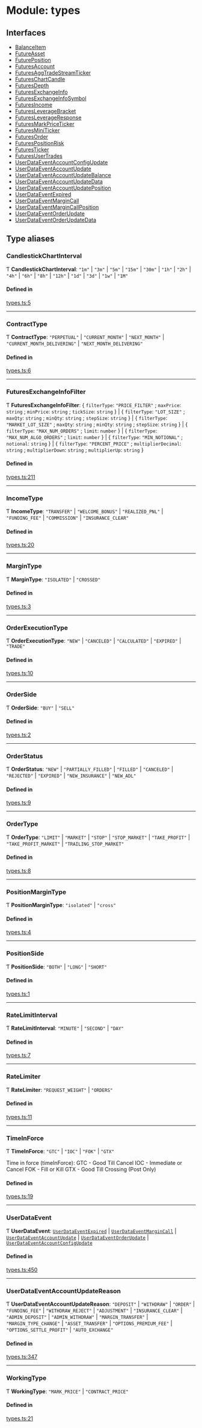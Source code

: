 # Module: types

## Interfaces

- [BalanceItem](../interfaces/types.BalanceItem.md)
- [FutureAsset](../interfaces/types.FutureAsset.md)
- [FuturePosition](../interfaces/types.FuturePosition.md)
- [FuturesAccount](../interfaces/types.FuturesAccount.md)
- [FuturesAggTradeStreamTicker](../interfaces/types.FuturesAggTradeStreamTicker.md)
- [FuturesChartCandle](../interfaces/types.FuturesChartCandle.md)
- [FuturesDepth](../interfaces/types.FuturesDepth.md)
- [FuturesExchangeInfo](../interfaces/types.FuturesExchangeInfo.md)
- [FuturesExchangeInfoSymbol](../interfaces/types.FuturesExchangeInfoSymbol.md)
- [FuturesIncome](../interfaces/types.FuturesIncome.md)
- [FuturesLeverageBracket](../interfaces/types.FuturesLeverageBracket.md)
- [FuturesLeverageResponse](../interfaces/types.FuturesLeverageResponse.md)
- [FuturesMarkPriceTicker](../interfaces/types.FuturesMarkPriceTicker.md)
- [FuturesMiniTicker](../interfaces/types.FuturesMiniTicker.md)
- [FuturesOrder](../interfaces/types.FuturesOrder.md)
- [FuturesPositionRisk](../interfaces/types.FuturesPositionRisk.md)
- [FuturesTicker](../interfaces/types.FuturesTicker.md)
- [FuturesUserTrades](../interfaces/types.FuturesUserTrades.md)
- [UserDataEventAccountConfigUpdate](../interfaces/types.UserDataEventAccountConfigUpdate.md)
- [UserDataEventAccountUpdate](../interfaces/types.UserDataEventAccountUpdate.md)
- [UserDataEventAccountUpdateBalance](../interfaces/types.UserDataEventAccountUpdateBalance.md)
- [UserDataEventAccountUpdateData](../interfaces/types.UserDataEventAccountUpdateData.md)
- [UserDataEventAccountUpdatePosition](../interfaces/types.UserDataEventAccountUpdatePosition.md)
- [UserDataEventExpired](../interfaces/types.UserDataEventExpired.md)
- [UserDataEventMarginCall](../interfaces/types.UserDataEventMarginCall.md)
- [UserDataEventMarginCallPosition](../interfaces/types.UserDataEventMarginCallPosition.md)
- [UserDataEventOrderUpdate](../interfaces/types.UserDataEventOrderUpdate.md)
- [UserDataEventOrderUpdateData](../interfaces/types.UserDataEventOrderUpdateData.md)

## Type aliases

### CandlestickChartInterval

Ƭ **CandlestickChartInterval**: ``"1m"`` \| ``"3m"`` \| ``"5m"`` \| ``"15m"`` \| ``"30m"`` \| ``"1h"`` \| ``"2h"`` \| ``"4h"`` \| ``"6h"`` \| ``"8h"`` \| ``"12h"`` \| ``"1d"`` \| ``"3d"`` \| ``"1w"`` \| ``"1M"``

#### Defined in

[types.ts:5](https://github.com/Altamoon/altamoon/blob/f3d1f5e/app/api/types.ts#L5)

___

### ContractType

Ƭ **ContractType**: ``"PERPETUAL"`` \| ``"CURRENT_MONTH"`` \| ``"NEXT_MONTH"`` \| ``"CURRENT_MONTH_DELIVERING"`` \| ``"NEXT_MONTH_DELIVERING"``

#### Defined in

[types.ts:6](https://github.com/Altamoon/altamoon/blob/f3d1f5e/app/api/types.ts#L6)

___

### FuturesExchangeInfoFilter

Ƭ **FuturesExchangeInfoFilter**: { `filterType`: ``"PRICE_FILTER"`` ; `maxPrice`: `string` ; `minPrice`: `string` ; `tickSize`: `string`  } \| { `filterType`: ``"LOT_SIZE"`` ; `maxQty`: `string` ; `minQty`: `string` ; `stepSize`: `string`  } \| { `filterType`: ``"MARKET_LOT_SIZE"`` ; `maxQty`: `string` ; `minQty`: `string` ; `stepSize`: `string`  } \| { `filterType`: ``"MAX_NUM_ORDERS"`` ; `limit`: `number`  } \| { `filterType`: ``"MAX_NUM_ALGO_ORDERS"`` ; `limit`: `number`  } \| { `filterType`: ``"MIN_NOTIONAL"`` ; `notional`: `string`  } \| { `filterType`: ``"PERCENT_PRICE"`` ; `multiplierDecimal`: `string` ; `multiplierDown`: `string` ; `multiplierUp`: `string`  }

#### Defined in

[types.ts:211](https://github.com/Altamoon/altamoon/blob/f3d1f5e/app/api/types.ts#L211)

___

### IncomeType

Ƭ **IncomeType**: ``"TRANSFER"`` \| ``"WELCOME_BONUS"`` \| ``"REALIZED_PNL"`` \| ``"FUNDING_FEE"`` \| ``"COMMISSION"`` \| ``"INSURANCE_CLEAR"``

#### Defined in

[types.ts:20](https://github.com/Altamoon/altamoon/blob/f3d1f5e/app/api/types.ts#L20)

___

### MarginType

Ƭ **MarginType**: ``"ISOLATED"`` \| ``"CROSSED"``

#### Defined in

[types.ts:3](https://github.com/Altamoon/altamoon/blob/f3d1f5e/app/api/types.ts#L3)

___

### OrderExecutionType

Ƭ **OrderExecutionType**: ``"NEW"`` \| ``"CANCELED"`` \| ``"CALCULATED"`` \| ``"EXPIRED"`` \| ``"TRADE"``

#### Defined in

[types.ts:10](https://github.com/Altamoon/altamoon/blob/f3d1f5e/app/api/types.ts#L10)

___

### OrderSide

Ƭ **OrderSide**: ``"BUY"`` \| ``"SELL"``

#### Defined in

[types.ts:2](https://github.com/Altamoon/altamoon/blob/f3d1f5e/app/api/types.ts#L2)

___

### OrderStatus

Ƭ **OrderStatus**: ``"NEW"`` \| ``"PARTIALLY_FILLED"`` \| ``"FILLED"`` \| ``"CANCELED"`` \| ``"REJECTED"`` \| ``"EXPIRED"`` \| ``"NEW_INSURANCE"`` \| ``"NEW_ADL"``

#### Defined in

[types.ts:9](https://github.com/Altamoon/altamoon/blob/f3d1f5e/app/api/types.ts#L9)

___

### OrderType

Ƭ **OrderType**: ``"LIMIT"`` \| ``"MARKET"`` \| ``"STOP"`` \| ``"STOP_MARKET"`` \| ``"TAKE_PROFIT"`` \| ``"TAKE_PROFIT_MARKET"`` \| ``"TRAILING_STOP_MARKET"``

#### Defined in

[types.ts:8](https://github.com/Altamoon/altamoon/blob/f3d1f5e/app/api/types.ts#L8)

___

### PositionMarginType

Ƭ **PositionMarginType**: ``"isolated"`` \| ``"cross"``

#### Defined in

[types.ts:4](https://github.com/Altamoon/altamoon/blob/f3d1f5e/app/api/types.ts#L4)

___

### PositionSide

Ƭ **PositionSide**: ``"BOTH"`` \| ``"LONG"`` \| ``"SHORT"``

#### Defined in

[types.ts:1](https://github.com/Altamoon/altamoon/blob/f3d1f5e/app/api/types.ts#L1)

___

### RateLimitInterval

Ƭ **RateLimitInterval**: ``"MINUTE"`` \| ``"SECOND"`` \| ``"DAY"``

#### Defined in

[types.ts:7](https://github.com/Altamoon/altamoon/blob/f3d1f5e/app/api/types.ts#L7)

___

### RateLimiter

Ƭ **RateLimiter**: ``"REQUEST_WEIGHT"`` \| ``"ORDERS"``

#### Defined in

[types.ts:11](https://github.com/Altamoon/altamoon/blob/f3d1f5e/app/api/types.ts#L11)

___

### TimeInForce

Ƭ **TimeInForce**: ``"GTC"`` \| ``"IOC"`` \| ``"FOK"`` \| ``"GTX"``

Time in force (timeInForce):
GTC - Good Till Cancel
IOC - Immediate or Cancel
FOK - Fill or Kill
GTX - Good Till Crossing (Post Only)

#### Defined in

[types.ts:19](https://github.com/Altamoon/altamoon/blob/f3d1f5e/app/api/types.ts#L19)

___

### UserDataEvent

Ƭ **UserDataEvent**: [`UserDataEventExpired`](../interfaces/types.UserDataEventExpired.md) \| [`UserDataEventMarginCall`](../interfaces/types.UserDataEventMarginCall.md) \| [`UserDataEventAccountUpdate`](../interfaces/types.UserDataEventAccountUpdate.md) \| [`UserDataEventOrderUpdate`](../interfaces/types.UserDataEventOrderUpdate.md) \| [`UserDataEventAccountConfigUpdate`](../interfaces/types.UserDataEventAccountConfigUpdate.md)

#### Defined in

[types.ts:450](https://github.com/Altamoon/altamoon/blob/f3d1f5e/app/api/types.ts#L450)

___

### UserDataEventAccountUpdateReason

Ƭ **UserDataEventAccountUpdateReason**: ``"DEPOSIT"`` \| ``"WITHDRAW"`` \| ``"ORDER"`` \| ``"FUNDING_FEE"`` \| ``"WITHDRAW_REJECT"`` \| ``"ADJUSTMENT"`` \| ``"INSURANCE_CLEAR"`` \| ``"ADMIN_DEPOSIT"`` \| ``"ADMIN_WITHDRAW"`` \| ``"MARGIN_TRANSFER"`` \| ``"MARGIN_TYPE_CHANGE"`` \| ``"ASSET_TRANSFER"`` \| ``"OPTIONS_PREMIUM_FEE"`` \| ``"OPTIONS_SETTLE_PROFIT"`` \| ``"AUTO_EXCHANGE"``

#### Defined in

[types.ts:347](https://github.com/Altamoon/altamoon/blob/f3d1f5e/app/api/types.ts#L347)

___

### WorkingType

Ƭ **WorkingType**: ``"MARK_PRICE"`` \| ``"CONTRACT_PRICE"``

#### Defined in

[types.ts:21](https://github.com/Altamoon/altamoon/blob/f3d1f5e/app/api/types.ts#L21)
